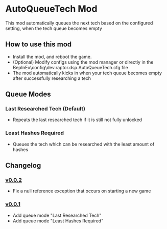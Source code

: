 # AutoQueueTech Mod
This mod automatically queues the next tech based on the configured setting, when the tech queue becomes empty

## How to use this mod
* Install the mod, and reboot the game.
* (Optional) Modify configs using the mod manager or directly in the BepInEx\config\dev.raptor.dsp.AutoQueueTech.cfg file
* The mod automatically kicks in when your tech queue becomes empty after successfully researching a tech

## Queue Modes

### Last Researched Tech (Default)

* Repeats the last researched tech if it is still not fully unlocked

### Least Hashes Required

* Queues the tech which can be researched with the least amount of hashes


## Changelog

### [v0.0.2](https://dsp.thunderstore.io/package/Raptor/AutoQueueTech/0.0.2/)

* Fix a null reference exception that occurs on starting a new game

### [v0.0.1](https://dsp.thunderstore.io/package/Raptor/AutoQueueTech/0.0.1/)

* Add queue mode "Last Researched Tech"
* Add queue mode "Least Hashes Required"